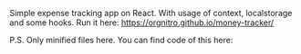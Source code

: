 Simple expense tracking app on React. With usage of context, localstorage and some hooks.
Run it here: https://orgnitro.github.io/money-tracker/

P.S. Only minified files here. You can find code of this here: 

